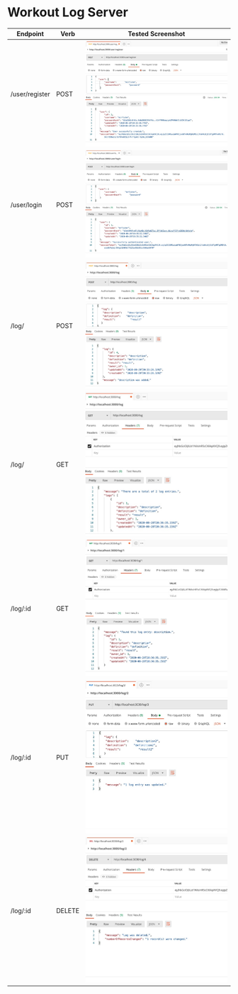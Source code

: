 # Workout Log Server


Endpoint | Verb | Tested Screenshot
------------ | ------------- | -------------
/user/register | POST | ![Allows a new user to be created with a username and password.](images/register.jpg)
/user/login | POST |  ![Allows log in with an existing user.](images/login.jpg)
/log/ | POST |  ![Allows users to create a workout log with descriptions, definitions, results, and owner properties.](images/post.jpg)
/log/ | GET |  ![Gets all logs for an individual user.](images/user_logs.jpg)
/log/:id | GET |  ![Gets individual logs by id for an individual user.](images/get_log.jpg)
/log/:id | PUT |  ![Allows individual logs to be updated by a user.](images/update.jpg)
/log/:id | DELETE |  ![Allows individual logs to be deleted by a user.](images/delete.jpg)
